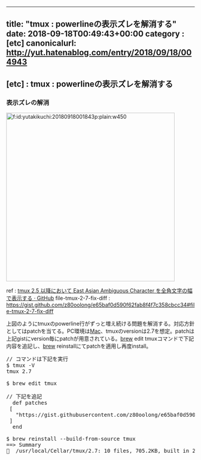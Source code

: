 
---
title: "tmux : powerlineの表示ズレを解消する"
date: 2018-09-18T00:49:43+00:00
category : [etc]
canonicalurl: http://yut.hatenablog.com/entry/2018/09/18/004943
---

## [etc] : tmux : powerlineの表示ズレを解消する

<h3>表示ズレの解消</h3>

<p><span itemscope itemtype="http://schema.org/Photograph"><img src="https://cdn-ak.f.st-hatena.com/images/fotolife/y/yutakikuchi/20180918/20180918001843.png" alt="f:id:yutakikuchi:20180918001843p:plain:w450" title="f:id:yutakikuchi:20180918001843p:plain:w450" class="hatena-fotolife" style="width:450px" itemprop="image"></span></p>

<p>ref : <a href="https://gist.github.com/z80oolong/e65baf0d590f62fab8f4f7c358cbcc34">tmux 2.5 以降において East Asian Ambiguous Character を全角文字の幅で表示する &middot; GitHub</a>
file-tmux-2-7-fix-diff : <a href="https://gist.github.com/z80oolong/e65baf0d590f62fab8f4f7c358cbcc34#file-tmux-2-7-fix-diff">https://gist.github.com/z80oolong/e65baf0d590f62fab8f4f7c358cbcc34#file-tmux-2-7-fix-diff</a></p>

<p>上図のようにtmuxのpowerline行がずっと増え続ける問題を解消する。対応方針としてはpatchを当てる。PC環境は<a class="keyword" href="http://d.hatena.ne.jp/keyword/Mac">Mac</a>、tmuxのversionは2.7を想定。patchは上記gistにversion毎にpatchが用意されている。<a class="keyword" href="http://d.hatena.ne.jp/keyword/brew">brew</a> edit tmuxコマンドで下記内容を追記し、<a class="keyword" href="http://d.hatena.ne.jp/keyword/brew">brew</a> reinstallにてpatchを適用し再度install。</p>

<pre class="hljs ruby" data-lang="ruby" data-unlink>
<span class="synSpecial">//</span> コマンドは下記を実行
$ tmux -<span class="synType">V</span>
tmux <span class="synConstant">2.7</span>

$ brew edit tmux

<span class="synSpecial">//</span> 下記を追記
  <span class="synPreProc">def</span> <span class="synIdentifier">patches</span>
 [
   <span class="synSpecial">"</span><span class="synConstant">https://gist.githubusercontent.com/z80oolong/e65baf0d590f62fab8f4f7c358cbcc34/raw/d478a099aa5074e932e3323e9b16033e13919cdf/tmux-2.7-fix.diff</span><span class="synSpecial">"</span>
 ]
  <span class="synPreProc">end</span>

$ brew reinstall --build-from-source tmux
==> <span class="synType">Summary</span>
🍺  /usr/local/<span class="synType">Cellar</span>/tmux/<span class="synConstant">2.7</span>: <span class="synConstant">10</span> files, <span class="synConstant">705</span>.2KB, built <span class="synStatement">in</span> <span class="synConstant">29</span> seconds
</pre>



